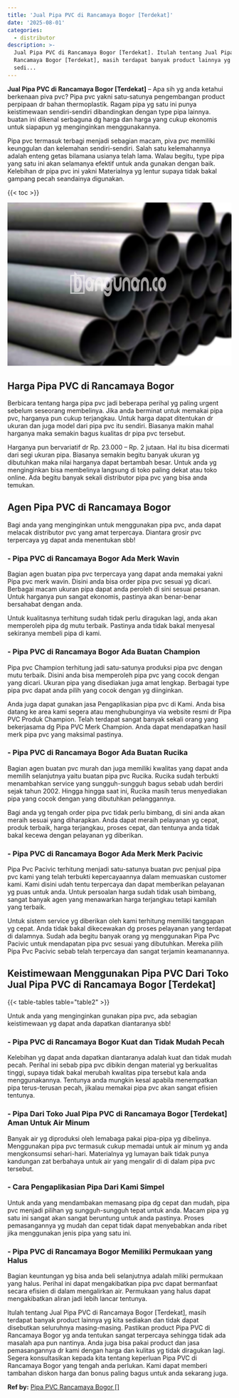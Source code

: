```yaml
---
title: 'Jual Pipa PVC di Rancamaya Bogor [Terdekat]'
date: '2025-08-01'
categories:
  - distributor
description: >-
  Jual Pipa PVC di Rancamaya Bogor [Terdekat]. Itulah tentang Jual Pipa PVC di
  Rancamaya Bogor [Terdekat], masih terdapat banyak product lainnya yg kita
  sedi...
---
```


**Jual Pipa PVC di Rancamaya Bogor \[Terdekat\]** – Apa sih yg anda ketahui berkenaan piva pvc? Pipa pvc yakni satu-satunya pengembangan product perpipaan dr bahan thermoplastik. Ragam pipa yg satu ini punya keistimewaan sendiri-sendiri dibandingkan dengan type pipa lainnya. buatan ini dikenal serbaguna dg harga dan harga yang cukup ekonomis untuk siapapun yg menginginkan menggunakannya.

Pipa pvc termasuk terbagi menjadi sebagian macam, piva pvc memiliki keunggulan dan kelemahan sendiri-sendiri. Salah satu kelemahannya adalah enteng getas bilamana usianya telah lama. Walau begitu, type pipa yang satu ini akan selamanya efektif untuk anda gunakan dengan baik. Kelebihan dr pipa pvc ini yakni Materialnya yg lentur supaya tidak bakal gampang pecah seandainya digunakan.

{{< toc >}}

![Jual Pipa PVC di Rancamaya Bogor [Terdekat]](/images/jaul-pipa-pvc-39.png)

## Harga Pipa PVC di Rancamaya Bogor

Berbicara tentang harga pipa pvc jadi beberapa perihal yg paling urgent sebelum seseorang membelinya. Jika anda berminat untuk memakai pipa pvc, harganya pun cukup terjangkau. Untuk harga dapat ditentukan dr ukuran dan juga model dari pipa pvc itu sendiri. Biasanya makin mahal harganya maka semakin bagus kualitas dr pipa pvc tersebut.

Harganya pun bervariatif dr Rp. 23.000 – Rp. 2 jutaan. Hal itu bisa dicermati dari segi ukuran pipa. Biasanya semakin begitu banyak ukuran yg dibutuhkan maka nilai harganya dapat bertambah besar. Untuk anda yg menginginkan bisa membelinya langsung di toko paling dekat atau toko online. Ada begitu banyak sekali distributor pipa pvc yang bisa anda temukan.

## Agen Pipa PVC di Rancamaya Bogor

Bagi anda yang menginginkan untuk menggunakan pipa pvc, anda dapat melacak distributor pvc yang amat terpercaya. Diantara grosir pvc terpercaya yg dapat anda menentukan sbb!

### \- Pipa PVC di Rancamaya Bogor Ada Merk Wavin

Bagian agen buatan pipa pvc terpercaya yang dapat anda memakai yakni Pipa pvc merk wavin. Disini anda bisa order pipa pvc sesuai yg dicari. Berbagai macam ukuran pipa dapat anda peroleh di sini sesuai pesanan. Untuk harganya pun sangat ekonomis, pastinya akan benar-benar bersahabat dengan anda.

Untuk kualitasnya terhitung sudah tidak perlu diragukan lagi, anda akan memperoleh pipa dg mutu terbaik. Pastinya anda tidak bakal menyesal sekiranya membeli pipa di kami.

### \- Pipa PVC di Rancamaya Bogor Ada Buatan Champion

Pipa pvc Champion terhitung jadi satu-satunya produksi pipa pvc dengan mutu terbaik. Disini anda bisa memperoleh pipa pvc yang cocok dengan yang dicari. Ukuran pipa yang disediakan juga amat lengkap. Berbagai type pipa pvc dapat anda pilih yang cocok dengan yg diinginkan.

Anda juga dapat gunakan jasa Pengaplikasian pipa pvc di Kami. Anda bisa datang ke area kami segera atau menghubunginya via website resmi dr Pipa PVC Produk Champion. Telah terdapat sangat banyak sekali orang yang bekerjasama dg Pipa PVC Merk Champion. Anda dapat mendapatkan hasil merk pipa pvc yang maksimal pastinya.

### \- Pipa PVC di Rancamaya Bogor Ada Buatan Rucika

Bagian agen buatan pvc murah dan juga memiliki kwalitas yang dapat anda memilih selanjutnya yaitu buatan pipa pvc Rucika. Rucika sudah terbukti menambahkan service yang sungguh-sungguh bagus sebab udah berdiri sejak tahun 2002. Hingga hingga saat ini, Rucika masih terus menyediakan pipa yang cocok dengan yang dibutuhkan pelanggannya.

Bagi anda yg tengah order pipa pvc tidak perlu bimbang, di sini anda akan meraih sesuai yang diharapkan. Anda dapat meraih pelayanan yg cepat, produk terbaik, harga terjangkau, proses cepat, dan tentunya anda tidak bakal kecewa dengan pelayanan yg diberikan.

### \- Pipa PVC di Rancamaya Bogor Ada Merk Merk Pacivic

Pipa Pvc Pacivic terhitung menjadi satu-satunya buatan pvc penjual pipa pvc kami yang telah terbukti kepercayaannya dalam memuaskan customer kami. Kami disini udah tentu terpercaya dan dapat memberikan pelayanan yg puas untuk anda. Untuk persoalan harga sudah tidak usah bimbang, sangat banyak agen yang menawarkan harga terjangkau tetapi kamilah yang terbaik.

Untuk sistem service yg diberikan oleh kami terhitung memiliki tanggapan yg cepat. Anda tidak bakal dikecewakan dg proses pelayanan yang terdapat di dalamnya. Sudah ada begitu banyak orang yg menggunakan Pipa Pvc Pacivic untuk mendapatan pipa pvc sesuai yang dibutuhkan. Mereka pilih Pipa Pvc Pacivic sebab telah terpercaya dan sangat terjamin keamanannya.

## Keistimewaan Menggunakan Pipa PVC Dari Toko Jual Pipa PVC di Rancamaya Bogor \[Terdekat\]

{{< table-tables table="table2" >}}

Untuk anda yang menginginkan gunakan pipa pvc, ada sebagian keistimewaan yg dapat anda dapatkan diantaranya sbb!

### \- Pipa PVC di Rancamaya Bogor Kuat dan Tidak Mudah Pecah

Kelebihan yg dapat anda dapatkan diantaranya adalah kuat dan tidak mudah pecah. Perihal ini sebab pipa pvc dibikin dengan material yg berkualitas tinggi, supaya tidak bakal merubah kwalitas pipa tersebut kala anda menggunakannya. Tentunya anda mungkin kesal apabila menempatkan pipa terus-terusan pecah, jikalau memakai pipa pvc akan sangat efisien tentunya.

### \- Pipa Dari Toko Jual Pipa PVC di Rancamaya Bogor \[Terdekat\] Aman Untuk Air Minum

Banyak air yg diproduksi oleh lemabaga pakai pipa-pipa yg dibelinya. Menggunakan pipa pvc termasuk cukup memadai untuk air minum yg anda mengkonsumsi sehari-hari. Materialnya yg lumayan baik tidak punya kandungan zat berbahaya untuk air yang mengalir di di dalam pipa pvc tersebut.

### \- Cara Pengaplikasian Pipa Dari Kami Simpel

Untuk anda yang mendambakan memasang pipa dg cepat dan mudah, pipa pvc menjadi pilihan yg sungguh-sungguh tepat untuk anda. Macam pipa yg satu ini sangat akan sangat beruntung untuk anda pastinya. Proses pemasangannya yg mudah dan cepat tidak dapat menyebabkan anda ribet jika menggunakan jenis pipa yang satu ini.

### \- Pipa PVC di Rancamaya Bogor Memiliki Permukaan yang Halus

Bagian keuntungan yg bisa anda beli selanjutnya adalah miliki permukaan yang halus. Perihal ini dapat mengakibatkan pipa pvc dapat bermanfaat secara efisien di dalam mengalirkan air. Permukaan yang halus dapat mengakibatkan aliran jadi lebih lancar tentunya.

Itulah tentang Jual Pipa PVC di Rancamaya Bogor \[Terdekat\], masih terdapat banyak product lainnya yg kita sediakan dan tidak dapat disebutkan seluruhnya masing-masing. Pastikan product Pipa PVC di Rancamaya Bogor yg anda tentukan sangat terpercaya sehingga tidak ada masalah apa pun nantinya. Anda juga bisa pakai product dan jasa pemasangannya dr kami dengan harga dan kulitas yg tidak diragukan lagi. Segera konsultasikan kepada kita tentang keperluan Pipa PVC di Rancamaya Bogor yang tengah anda perlukan. Kami dapat memberi tambahan diskon harga dan bonus paling bagus untuk anda sekarang juga.

**Ref by:** [Pipa PVC Rancamaya Bogor []](https://id.wikipedia.org/wiki/Pipa)
